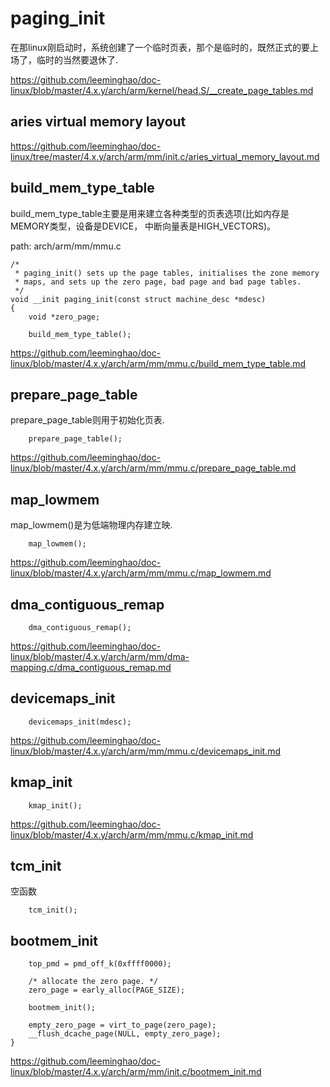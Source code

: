 paging_init
========================================

在那linux刚启动时，系统创建了一个临时页表，那个是临时的，既然正式的要上场了，临时的当然要退休了.

https://github.com/leeminghao/doc-linux/blob/master/4.x.y/arch/arm/kernel/head.S/__create_page_tables.md

aries virtual memory layout
----------------------------------------

https://github.com/leeminghao/doc-linux/tree/master/4.x.y/arch/arm/mm/init.c/aries_virtual_memory_layout.md

build_mem_type_table
----------------------------------------

build_mem_type_table主要是用来建立各种类型的页表选项(比如内存是MEMORY类型，设备是DEVICE，
中断向量表是HIGH_VECTORS)。

path: arch/arm/mm/mmu.c
```
/*
 * paging_init() sets up the page tables, initialises the zone memory
 * maps, and sets up the zero page, bad page and bad page tables.
 */
void __init paging_init(const struct machine_desc *mdesc)
{
    void *zero_page;

    build_mem_type_table();
```

https://github.com/leeminghao/doc-linux/blob/master/4.x.y/arch/arm/mm/mmu.c/build_mem_type_table.md

prepare_page_table
----------------------------------------

prepare_page_table则用于初始化页表.

```
    prepare_page_table();
```

https://github.com/leeminghao/doc-linux/blob/master/4.x.y/arch/arm/mm/mmu.c/prepare_page_table.md

map_lowmem
----------------------------------------

map_lowmem()是为低端物理内存建立映.

```
    map_lowmem();
```

https://github.com/leeminghao/doc-linux/blob/master/4.x.y/arch/arm/mm/mmu.c/map_lowmem.md

dma_contiguous_remap
----------------------------------------

```
    dma_contiguous_remap();
```

https://github.com/leeminghao/doc-linux/blob/master/4.x.y/arch/arm/mm/dma-mapping.c/dma_contiguous_remap.md

devicemaps_init
----------------------------------------

```
    devicemaps_init(mdesc);
```

https://github.com/leeminghao/doc-linux/blob/master/4.x.y/arch/arm/mm/mmu.c/devicemaps_init.md

kmap_init
----------------------------------------

```
    kmap_init();
```

https://github.com/leeminghao/doc-linux/blob/master/4.x.y/arch/arm/mm/mmu.c/kmap_init.md

tcm_init
----------------------------------------

空函数

```
    tcm_init();
```

bootmem_init
----------------------------------------

```
    top_pmd = pmd_off_k(0xffff0000);

    /* allocate the zero page. */
    zero_page = early_alloc(PAGE_SIZE);

    bootmem_init();

    empty_zero_page = virt_to_page(zero_page);
    __flush_dcache_page(NULL, empty_zero_page);
}
```

https://github.com/leeminghao/doc-linux/blob/master/4.x.y/arch/arm/mm/init.c/bootmem_init.md
